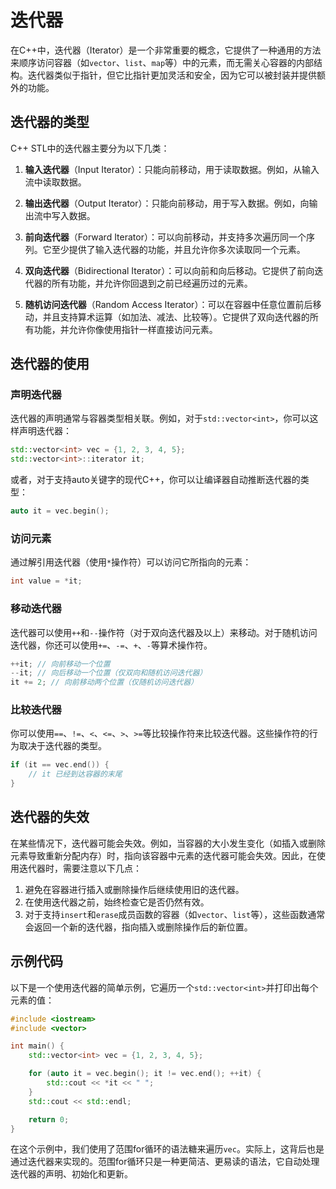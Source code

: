 # 迭代器

在C++中，迭代器（Iterator）是一个非常重要的概念，它提供了一种通用的方法来顺序访问容器（如`vector`、`list`、`map`等）中的元素，而无需关心容器的内部结构。迭代器类似于指针，但它比指针更加灵活和安全，因为它可以被封装并提供额外的功能。

## 迭代器的类型

C++ STL中的迭代器主要分为以下几类：

1. **输入迭代器**（Input Iterator）：只能向前移动，用于读取数据。例如，从输入流中读取数据。

2. **输出迭代器**（Output Iterator）：只能向前移动，用于写入数据。例如，向输出流中写入数据。

3. **前向迭代器**（Forward Iterator）：可以向前移动，并支持多次遍历同一个序列。它至少提供了输入迭代器的功能，并且允许你多次读取同一个元素。

4. **双向迭代器**（Bidirectional Iterator）：可以向前和向后移动。它提供了前向迭代器的所有功能，并允许你回退到之前已经遍历过的元素。

5. **随机访问迭代器**（Random Access Iterator）：可以在容器中任意位置前后移动，并且支持算术运算（如加法、减法、比较等）。它提供了双向迭代器的所有功能，并允许你像使用指针一样直接访问元素。

## 迭代器的使用

### 声明迭代器

迭代器的声明通常与容器类型相关联。例如，对于`std::vector<int>`，你可以这样声明迭代器：

```cpp
std::vector<int> vec = {1, 2, 3, 4, 5};
std::vector<int>::iterator it;
```

或者，对于支持auto关键字的现代C++，你可以让编译器自动推断迭代器的类型：

```cpp
auto it = vec.begin();
```

### 访问元素

通过解引用迭代器（使用`*`操作符）可以访问它所指向的元素：

```cpp
int value = *it;
```

### 移动迭代器

迭代器可以使用`++`和`--`操作符（对于双向迭代器及以上）来移动。对于随机访问迭代器，你还可以使用`+=`、`-=`、`+`、`-`等算术操作符。

```cpp
++it; // 向前移动一个位置
--it; // 向后移动一个位置（仅双向和随机访问迭代器）
it += 2; // 向前移动两个位置（仅随机访问迭代器）
```

### 比较迭代器

你可以使用`==`、`!=`、`<`、`<=`、`>`、`>=`等比较操作符来比较迭代器。这些操作符的行为取决于迭代器的类型。

```cpp
if (it == vec.end()) {
    // it 已经到达容器的末尾
}
```

## 迭代器的失效

在某些情况下，迭代器可能会失效。例如，当容器的大小发生变化（如插入或删除元素导致重新分配内存）时，指向该容器中元素的迭代器可能会失效。因此，在使用迭代器时，需要注意以下几点：

1. 避免在容器进行插入或删除操作后继续使用旧的迭代器。
2. 在使用迭代器之前，始终检查它是否仍然有效。
3. 对于支持`insert`和`erase`成员函数的容器（如`vector`、`list`等），这些函数通常会返回一个新的迭代器，指向插入或删除操作后的新位置。

## 示例代码

以下是一个使用迭代器的简单示例，它遍历一个`std::vector<int>`并打印出每个元素的值：

```cpp
#include <iostream>
#include <vector>

int main() {
    std::vector<int> vec = {1, 2, 3, 4, 5};

    for (auto it = vec.begin(); it != vec.end(); ++it) {
        std::cout << *it << " ";
    }
    std::cout << std::endl;

    return 0;
}
```

在这个示例中，我们使用了范围for循环的语法糖来遍历`vec`。实际上，这背后也是通过迭代器来实现的。范围for循环只是一种更简洁、更易读的语法，它自动处理迭代器的声明、初始化和更新。
